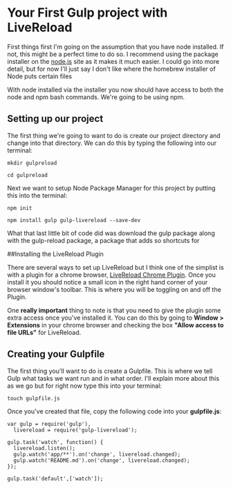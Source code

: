 # Your First Gulp project with LiveReload 

First things first I'm going on the assumption that you have node installed. If not, this might be a perfect time to do so. I recommend using the package installer on the [node.js](http://nodejs.org/) site as it makes it much easier. I could go into more detail, but for now I'll just say I don't like where the homebrew installer of Node puts certain files 

With node installed via the installer you now should have access to both the node and npm bash commands. We're going to be using npm.

## Setting up our project

The first thing we're going to want to do is create our project directory and change into that directory. We can do this by typing the following into our terminal:

`mkdir gulpreload`

`cd gulpreload`

Next we want to setup Node Package Manager for this project by putting this into the terminal:

`npm init` 

`npm install gulp gulp-livereload --save-dev`

What that last little bit of code did was download the gulp package along with the gulp-reload package, a package that adds so shortcuts for 

##Installing the LiveReload Plugin

There are several ways to set up LiveReload but I think one of the simplist is with a plugin for a chrome browser, [LiveReload Chrome Plugin](https://chrome.google.com/webstore/detail/livereload/jnihajbhpnppcggbcgedagnkighmdlei?hl=en). Once you install it you should notice a small icon in the right hand corner of your browser window's toolbar. This is where you will be toggling on and off the Plugin.

One **really important** thing to note is that you need to give the plugin some extra access once you've installed it. You can do this by going to **Window > Extensions** in your chrome browser and checking the box **"Allow access to file URLs"** for LiveReload.

## Creating your Gulpfile

The first thing you'll want to do is create a Gulpfile. This is where we tell Gulp what tasks we want run and in what order. I'll explain more about this as we go but for right now type this into your terminal:

`touch gulpfile.js`

Once you've created that file, copy the following code into your **gulpfile.js**:

```
var gulp = require('gulp'),
  livereload = require('gulp-livereload');

gulp.task('watch', function() {
  livereload.listen();
  gulp.watch('app/**').on('change', livereload.changed);
  gulp.watch('README.md').on('change', livereload.changed);
});

gulp.task('default',['watch']);
```

